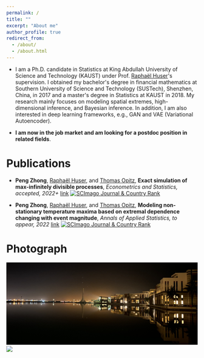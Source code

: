 ```yaml
---
permalink: /
title: ""
excerpt: "About me"
author_profile: true
redirect_from: 
  - /about/
  - /about.html
---
```


* I am a Ph.D. candidate in Statistics at King Abdullah University of Science and Technology (KAUST) under Prof. [Raphaël Huser](https://cemse.kaust.edu.sa/stat/people/person/raphael-huser)'s supervision. I obtained my bachelor's degree in financial mathematics at Southern University of Science and Technology (SUSTech), Shenzhen, China, in 2017 and a master's degree in Statistics at KAUST in 2018. My research mainly focuses on modeling spatial extremes, high-dimensional inference, and Bayesian inference. In addition, I am also interested in deep learning frameworks, e.g., GAN and VAE (Variational Autoencoder). 

* **I am now in the job market and am looking for a postdoc position in related fields**.  

Publications
====
* **Peng Zhong**, [Raphaël Huser](https://cemse.kaust.edu.sa/stat/people/person/raphael-huser), and [Thomas Opitz](https://biosp.mathnum.inrae.fr/homepage-thomas-opitz), **Exact simulation of max-infinitely divisible processes**, *Econometrics and Statistics, accepted, 2022+* [link](files/paper2.pdf) <a href="https://www.scimagojr.com/journalsearch.php?q=21100836195&amp;tip=sid&amp;exact=no" title="SCImago Journal &amp; Country Rank"><img border="0" src="https://www.scimagojr.com/journal_img.php?id=21100836195" alt="SCImago Journal &amp; Country Rank"  width="30" /></a>

* **Peng Zhong**, [Raphaël Huser](https://cemse.kaust.edu.sa/stat/people/person/raphael-huser), and [Thomas Opitz](https://biosp.mathnum.inrae.fr/homepage-thomas-opitz), **Modeling non-stationary temperature maxima based on extremal dependence changing with event magnitude**, *Annals of Applied Statistics, to appear, 2022* [link](files/paper1.pdf) <a href="https://www.scimagojr.com/journalsearch.php?q=21100211345&amp;tip=sid&amp;exact=no" title="SCImago Journal &amp; Country Rank"><img border="0" src="https://www.scimagojr.com/journal_img.php?id=21100211345" alt="SCImago Journal &amp; Country Rank" width="30" /></a>
	
Photograph
====
<img src="../images/kaust.png" width="1024">
 
<img src="../images/georgia.png" width="1024">


